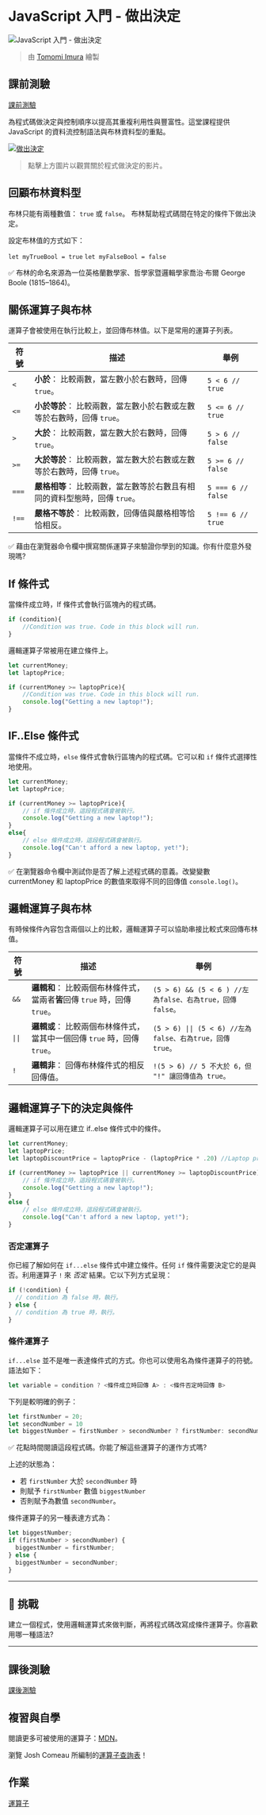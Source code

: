 # JavaScript 入門 - 做出決定

![JavaScript 入門 - 做出決定](../images/webdev101-js-decisions.png)
> 由 [Tomomi Imura](https://twitter.com/girlie_mac) 繪製

## 課前測驗
[課前測驗](https://nice-beach-0fe9e9d0f.azurestaticapps.net/quiz/11?loc=zh_tw)

為程式碼做決定與控制順序以提高其重複利用性與豐富性。這堂課程提供 JavaScript 的資料流控制語法與布林資料型的重點。

[![做出決定](https://img.youtube.com/vi/SxTp8j-fMMY/0.jpg)](https://youtube.com/watch?v=SxTp8j-fMMY "做出決定")

> 點擊上方圖片以觀賞關於程式做決定的影片。

## 回顧布林資料型

布林只能有兩種數值： `true` 或 `false`。 布林幫助程式碼間在特定的條件下做出決定。

設定布林值的方式如下：

`let myTrueBool = true`
`let myFalseBool = false`

✅ 布林的命名來源為一位英格蘭數學家、哲學家暨邏輯學家喬治·布爾 George Boole (1815–1864)。

## 關係運算子與布林

運算子會被使用在執行比較上，並回傳布林值。以下是常用的運算子列表。

| 符號  | 描述                                                                       | 舉例               |
| ----- | -------------------------------------------------------------------------- | ------------------ |
| `<`   | **小於**： 比較兩數，當左數小於右數時，回傳 `true`。                       | `5 < 6 // true`    |
| `<=`  | **小於等於**： 比較兩數，當左數小於右數或左數等於右數時，回傳 `true`。     | `5 <= 6 // true`   |
| `>`   | **大於**： 比較兩數，當左數大於右數時，回傳 `true`。                       | `5 > 6 // false`   |
| `>=`  | **大於等於**： 比較兩數，當左數大於右數或左數等於右數時，回傳 `true`。     | `5 >= 6 // false`  |
| `===` | **嚴格相等**： 比較兩數，當左數等於右數且有相同的資料型態時，回傳 `true`。 | `5 === 6 // false` |
| `!==` | **嚴格不等於**： 比較兩數，回傳值與嚴格相等恰恰相反。                      | `5 !== 6 // true`  |

✅ 藉由在瀏覽器命令欄中撰寫關係運算子來驗證你學到的知識。你有什麼意外發現嗎?

## If 條件式

當條件成立時，If 條件式會執行區塊內的程式碼。

```javascript
if (condition){
    //Condition was true. Code in this block will run.
}
```

邏輯運算子常被用在建立條件上。

```javascript
let currentMoney;
let laptopPrice;

if (currentMoney >= laptopPrice){
    //Condition was true. Code in this block will run.
    console.log("Getting a new laptop!");
}
```

## IF..Else 條件式

當條件不成立時，`else` 條件式會執行區塊內的程式碼。它可以和 `if` 條件式選擇性地使用。

```javascript
let currentMoney;
let laptopPrice;

if (currentMoney >= laptopPrice){
    // if 條件成立時，這段程式碼會被執行。
    console.log("Getting a new laptop!");
}
else{
    // else 條件成立時，這段程式碼會被執行。
    console.log("Can't afford a new laptop, yet!");
}
```

✅ 在瀏覽器命令欄中測試你是否了解上述程式碼的意義。改變變數 currentMoney 和 laptopPrice 的數值來取得不同的回傳值 `console.log()`。

## 邏輯運算子與布林

有時候條件內容包含兩個以上的比較，邏輯運算子可以協助串接比較式來回傳布林值。

| 符號   | 描述                                                                       | 舉例                                                      |
| ------ | -------------------------------------------------------------------------- | --------------------------------------------------------- |
| `&&`   | **邏輯和**： 比較兩個布林條件式，當兩者**皆**回傳 `true` 時，回傳 `true`。 | `(5 > 6) && (5 < 6 ) //左為false、右為true，回傳 false。` |
| `\|\|` | **邏輯或**： 比較兩個布林條件式，當其中一個回傳 `true` 時，回傳 `true`。   | `(5 > 6) \|\| (5 < 6) //左為false、右為true，回傳 true。` |
| `!`    | **邏輯非**： 回傳布林條件式的相反回傳值。                                  | `!(5 > 6) // 5 不大於 6，但 "!" 讓回傳值為 true。`        |

## 邏輯運算子下的決定與條件

邏輯運算子可以用在建立 if..else 條件式中的條件。

```javascript
let currentMoney;
let laptopPrice;
let laptopDiscountPrice = laptopPrice - (laptopPrice * .20) //Laptop price at 20 percent off

if (currentMoney >= laptopPrice || currentMoney >= laptopDiscountPrice){
    // if 條件成立時，這段程式碼會被執行。
    console.log("Getting a new laptop!");
}
else {
    // else 條件成立時，這段程式碼會被執行。
    console.log("Can't afford a new laptop, yet!");
}
```

### 否定運算子

你已經了解如何在 `if...else` 條件式中建立條件。任何 `if` 條件需要決定它的是與否。利用運算子 `!` 來 _否定_ 結果。它以下列方式呈現：

```javascript
if (!condition) {
  // condition 為 false 時，執行。
} else {
  // condition 為 true 時，執行。
}
```

### 條件運算子

`if...else` 並不是唯一表達條件式的方式。你也可以使用名為條件運算子的符號。語法如下：

```javascript
let variable = condition ? <條件成立時回傳 A> : <條件否定時回傳 B>
```

下列是較明確的例子：

```javascript
let firstNumber = 20;
let secondNumber = 10
let biggestNumber = firstNumber > secondNumber ? firstNumber: secondNumber;
```

✅ 花點時間閱讀這段程式碼。你能了解這些運算子的運作方式嗎?

上述的狀態為：
- 若 `firstNumber` 大於 `secondNumber` 時
- 則賦予 `firstNumber` 數值 `biggestNumber` 
- 否則賦予為數值 `secondNumber`。 
  
條件運算子的另一種表達方式為：

```javascript
let biggestNumber;
if (firstNumber > secondNumber) {
  biggestNumber = firstNumber;
} else {
  biggestNumber = secondNumber;
}
```

---

## 🚀 挑戰

建立一個程式，使用邏輯運算式來做判斷，再將程式碼改寫成條件運算子。你喜歡用哪一種語法?

---
## 課後測驗
[課後測驗](https://nice-beach-0fe9e9d0f.azurestaticapps.net/quiz/12?loc=zh_tw)

## 複習與自學

閱讀更多可被使用的運算子：[MDN](https://developer.mozilla.org/en-US/docs/Web/JavaScript/Reference/Operators)。

瀏覽 Josh Comeau 所編制的[運算子查詢表](https://joshwcomeau.com/operator-lookup/)！

## 作業

[運算子](assignment.zh-tw.md)
